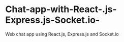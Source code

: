 # Chat-app-with-React-.js-Express.js-Socket.io-
Web chat app using React.js, Express.js and Socket.io
